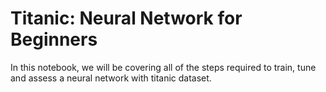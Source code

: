 # Titanic: Neural Network for Beginners
In this notebook, we will be covering all of the steps required to train, tune and assess a neural network with titanic dataset.


